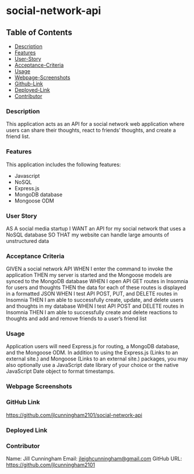 # social-network-api

## Table of Contents

- [Description](#description)
- [Features](#features)
- [User-Story](#user-story)
- [Acceptance-Criteria](#acceptance-criteria)
- [Usage](#usage)
- [Webpage-Screenshots](#webpage-screenshots)
- [Github-Link](#github-link)
- [Deployed-Link](#deployed-link)
- [Contributor](#contributor)

### Description

This application acts as an API for a social network web application where users can share their thoughts, react to friends’ thoughts, and create a friend list.

### Features

This application includes the following features:

- Javascript
- NoSQL
- Express.js
- MongoDB database
- Mongoose ODM

### User Story

AS A social media startup
I WANT an API for my social network that uses a NoSQL database
SO THAT my website can handle large amounts of unstructured data

### Acceptance Criteria

GIVEN a social network API
WHEN I enter the command to invoke the application
THEN my server is started and the Mongoose models are synced to the MongoDB database
WHEN I open API GET routes in Insomnia for users and thoughts
THEN the data for each of these routes is displayed in a formatted JSON
WHEN I test API POST, PUT, and DELETE routes in Insomnia
THEN I am able to successfully create, update, and delete users and thoughts in my database
WHEN I test API POST and DELETE routes in Insomnia
THEN I am able to successfully create and delete reactions to thoughts and add and remove friends to a user’s friend list

### Usage

Application users will need Express.js for routing, a MongoDB database, and the Mongoose ODM. In addition to using the Express.js (Links to an external site.) and Mongoose (Links to an external site.) packages, you may also optionally use a JavaScript date library of your choice or the native JavaScript Date object to format timestamps.

### Webpage Screenshots

### GitHub Link

https://github.com/jlcunningham2101/social-network-api

### Deployed Link

### Contributor

Name: Jill Cunningham
Email: jleighcunningham@gmail.com
GitHub URL: https://github.com/jlcunningham2101
